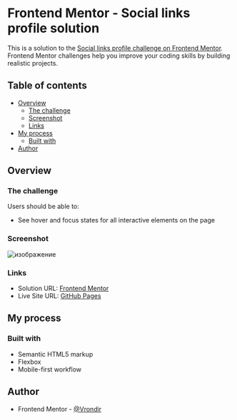 # Frontend Mentor - Social links profile solution

This is a solution to the [Social links profile challenge on Frontend Mentor](https://www.frontendmentor.io/challenges/social-links-profile-UG32l9m6dQ). Frontend Mentor challenges help you improve your coding skills by building realistic projects. 

## Table of contents

- [Overview](#overview)
  - [The challenge](#the-challenge)
  - [Screenshot](#screenshot)
  - [Links](#links)
- [My process](#my-process)
  - [Built with](#built-with)
- [Author](#author)

## Overview

### The challenge

Users should be able to:

- See hover and focus states for all interactive elements on the page

### Screenshot

![изображение](https://github.com/Vrondir/social-links-profile/assets/7314229/52c0c310-6a5d-495a-9508-0e3c28acddfc)

### Links

- Solution URL: [Frontend Mentor](https://www.frontendmentor.io/solutions/social-links-profile-with-flexbox-Y7qwWheWwH)
- Live Site URL: [GitHub Pages](https://vrondir.github.io/social-links-profile/)

## My process

### Built with

- Semantic HTML5 markup
- Flexbox
- Mobile-first workflow

## Author

- Frontend Mentor - [@Vrondir](https://www.frontendmentor.io/profile/Vrondir)
